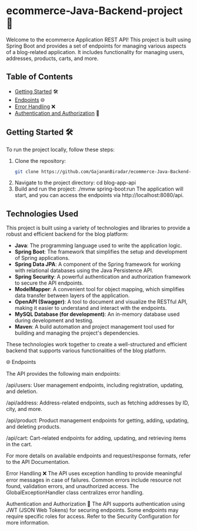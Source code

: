 # ecommerce-Java-Backend-project 🚀

Welcome to the ecommerce Application REST API! This project is built using Spring Boot and provides a set of endpoints for managing various aspects of a blog-related application. It includes functionality for managing users, addresses, products, carts, and more.

## Table of Contents

- [Getting Started](#getting-started) 🛠️
- [Endpoints](#endpoints) 🌐
- [Error Handling](#error-handling) ❌
- [Authentication and Authorization](#authentication-and-authorization) 🔐

## Getting Started 🛠️

To run the project locally, follow these steps:

1. Clone the repository:
   ```bash
   git clone https://github.com/GajananBiradar/ecommerce-Java-Backend-project.git
1. Navigate to the project directory: cd blog-app-api
2. Build and run the project: ./mvnw spring-boot:run
   The application will start, and you can access the endpoints via http://localhost:8080/api.

## Technologies Used

This project is built using a variety of technologies and libraries to provide a robust and efficient backend for the blog platform:

- **Java**: The programming language used to write the application logic.
- **Spring Boot**: The framework that simplifies the setup and development of Spring applications.
- **Spring Data JPA**: A component of the Spring framework for working with relational databases using the Java Persistence API.
- **Spring Security**: A powerful authentication and authorization framework to secure the API endpoints.
- **ModelMapper**: A convenient tool for object mapping, which simplifies data transfer between layers of the application.
- **OpenAPI (Swagger)**: A tool to document and visualize the RESTful API, making it easier to understand and interact with the endpoints.
- **MySQL Database (for development)**: An in-memory database used during development and testing.
- **Maven**: A build automation and project management tool used for building and managing the project's dependencies.

These technologies work together to create a well-structured and efficient backend that supports various functionalities of the blog platform.


 🌐 Endpoints
   
The API provides the following main endpoints:

/api/users: User management endpoints, including registration, updating, and deletion.

/api/address: Address-related endpoints, such as fetching addresses by ID, city, and more.

/api/product: Product management endpoints for getting, adding, updating, and deleting products.

/api/cart: Cart-related endpoints for adding, updating, and retrieving items in the cart.

For more details on available endpoints and request/response formats, refer to the API Documentation.


Error Handling ❌
The API uses exception handling to provide meaningful error messages in case of failures. Common errors include resource not found, validation errors, and unauthorized access. The GlobalExceptionHandler class centralizes error handling.


Authentication and Authorization 🔐
The API supports authentication using JWT (JSON Web Tokens) for securing endpoints. Some endpoints may require specific roles for access. Refer to the Security Configuration for more information.
